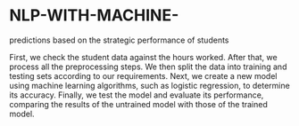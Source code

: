 # NLP-WITH-MACHINE-
predictions based on the strategic  performance of students

First, we check the student data against the hours worked. After that, we process all the preprocessing steps. We then split the data into training and testing sets according to our requirements. Next, we create a new model using machine learning algorithms, such as logistic regression, to determine its accuracy. Finally, we test the model and evaluate its performance, comparing the results of the untrained model with those of the trained model.

